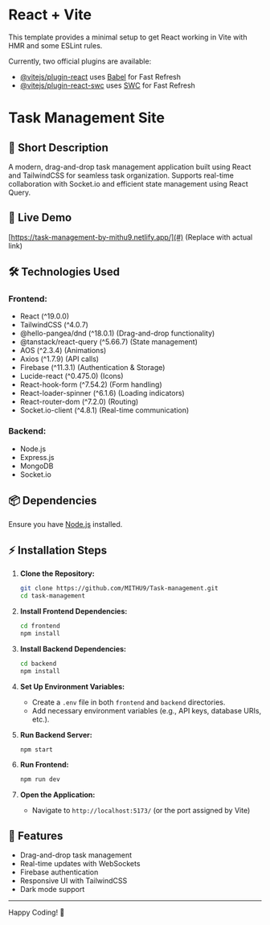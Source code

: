 # React + Vite

This template provides a minimal setup to get React working in Vite with HMR and some ESLint rules.

Currently, two official plugins are available:

- [@vitejs/plugin-react](https://github.com/vitejs/vite-plugin-react/blob/main/packages/plugin-react/README.md) uses [Babel](https://babeljs.io/) for Fast Refresh
- [@vitejs/plugin-react-swc](https://github.com/vitejs/vite-plugin-react-swc) uses [SWC](https://swc.rs/) for Fast Refresh

# Task Management Site

## 🚀 Short Description

A modern, drag-and-drop task management application built using React and TailwindCSS for seamless task organization. Supports real-time collaboration with Socket.io and efficient state management using React Query.

## 🔗 Live Demo

[https://task-management-by-mithu9.netlify.app/](#) (Replace with actual link)

## 🛠 Technologies Used

### Frontend:

- React (^19.0.0)
- TailwindCSS (^4.0.7)
- @hello-pangea/dnd (^18.0.1) (Drag-and-drop functionality)
- @tanstack/react-query (^5.66.7) (State management)
- AOS (^2.3.4) (Animations)
- Axios (^1.7.9) (API calls)
- Firebase (^11.3.1) (Authentication & Storage)
- Lucide-react (^0.475.0) (Icons)
- React-hook-form (^7.54.2) (Form handling)
- React-loader-spinner (^6.1.6) (Loading indicators)
- React-router-dom (^7.2.0) (Routing)
- Socket.io-client (^4.8.1) (Real-time communication)

### Backend:

- Node.js
- Express.js
- MongoDB
- Socket.io

## 📦 Dependencies

Ensure you have [Node.js](https://nodejs.org/) installed.

## ⚡ Installation Steps

1. **Clone the Repository:**

   ```bash
   git clone https://github.com/MITHU9/Task-management.git
   cd task-management
   ```

2. **Install Frontend Dependencies:**

   ```bash
   cd frontend
   npm install
   ```

3. **Install Backend Dependencies:**

   ```bash
   cd backend
   npm install
   ```

4. **Set Up Environment Variables:**

   - Create a `.env` file in both `frontend` and `backend` directories.
   - Add necessary environment variables (e.g., API keys, database URIs, etc.).

5. **Run Backend Server:**

   ```bash
   npm start
   ```

6. **Run Frontend:**

   ```bash
   npm run dev
   ```

7. **Open the Application:**
   - Navigate to `http://localhost:5173/` (or the port assigned by Vite)

## 🎯 Features

- Drag-and-drop task management
- Real-time updates with WebSockets
- Firebase authentication
- Responsive UI with TailwindCSS
- Dark mode support

---

Happy Coding! 🚀

